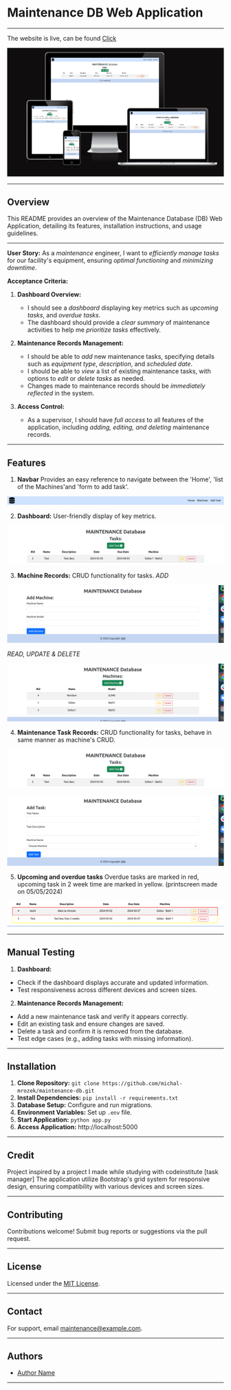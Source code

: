 # Maintenance DB Web Application

---


The website is live, can be found [Click](https://maintenance-db-mm-87fcc874b709.herokuapp.com/)

![Site view across devices](/maintenance/static/media/responsiveness.png)

---

## Overview
This README provides an overview of the Maintenance Database (DB) Web Application, detailing its features, installation instructions, and usage guidelines.

---

**User Story:**
As a *maintenance* engineer, I want to *efficiently manage tasks* for our facility's equipment, ensuring *optimal functioning* and *minimizing downtime*.

**Acceptance Criteria:**
1. **Dashboard Overview:**
   - I should see a *dashboard* displaying key metrics such as *upcoming tasks*, and *overdue tasks*.
   - The dashboard should provide a *clear summary* of maintenance activities to help me *prioritize tasks* effectively.

2. **Maintenance Records Management:**
   - I should be able to *add* new maintenance tasks, specifying details such as *equipment type*, *description*, and *scheduled date*.
   - I should be able to *view* a list of existing maintenance tasks, with options to *edit* or *delete tasks* as needed.
   - Changes made to maintenance records should be *immediately reflected* in the system.

3. **Access Control:**
   - As a supervisor, I should have *full access* to all features of the application, including *adding, editing, and deleting* maintenance records.

---

## Features

1. **Navbar** Provides an easy reference to navigate between the 'Home', 'list of the Machines'and 'form to add task'.

![Navbar](/maintenance/static/media/navbar.png)

2. **Dashboard:** User-friendly display of key metrics.

![Dashboard with list of tasks](/maintenance/static/media/tasks.png)

3. **Machine Records:** CRUD functionality for tasks.
   *ADD*
   
![Form to add machine](/maintenance/static/media/add-machine-form.png)

   *READ, UPDATE & DELETE*

![Dashboard with list of machines](/maintenance/static/media/machines.png)

4. **Maintenance Task Records:** CRUD functionality for tasks, behave in same manner as machine's CRUD.

![Dashboard with list of tasks](/maintenance/static/media/tasks.png)

![form to add task](/maintenance/static/media/add-task-form.png)


5. **Upcoming and overdue tasks** Overdue tasks are marked in red, upcoming task in 2 week time are marked in yellow. (printscreen made on 05/05/2024)

![Upcoming and overdue](/maintenance/static/media/overdue.png)

---

## Manual Testing

1. **Dashboard:**
- Check if the dashboard displays accurate and updated information.
- Test responsiveness across different devices and screen sizes.

2. **Maintenance Records Management:**
- Add a new maintenance task and verify it appears correctly.
- Edit an existing task and ensure changes are saved.
- Delete a task and confirm it is removed from the database.
- Test edge cases (e.g., adding tasks with missing information).

---

## Installation

1. **Clone Repository:** `git clone https://github.com/michal-mrozek/maintenance-db.git`
2. **Install Dependencies:** `pip install -r requirements.txt`
3. **Database Setup:** Configure and run migrations.
4. **Environment Variables:** Set up `.env` file.
5. **Start Application:** `python app.py`
6. **Access Application:** http://localhost:5000

---

## Credit

Project inspired by a project I made while studying with codeinstitute [task manager]
The application utilize Bootstrap's grid system for responsive design, ensuring compatibility with various devices and screen sizes.

---

## Contributing

Contributions welcome! Submit bug reports or suggestions via the pull request.

---

## License

Licensed under the [MIT License](https://opensource.org/licenses/MIT).

---

## Contact

For support, email [maintenance@example.com](mailto:maintenance@example.com).

---

## Authors

- [Author Name](https://github.com/michal-mrozek)

---


